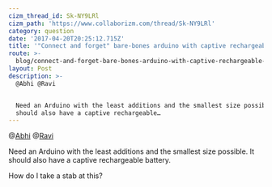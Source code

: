 ```yaml
---
cizm_thread_id: Sk-NY9LRl
cizm_path: 'https://www.collaborizm.com/thread/Sk-NY9LRl'
category: question
date: '2017-04-20T20:25:12.715Z'
title: '"Connect and forget" bare-bones arduino with captive rechargeable battery.'
route: >-
  blog/connect-and-forget-bare-bones-arduino-with-captive-rechargeable-battery.md
layout: Post
description: >-
  @Abhi @Ravi


  Need an Arduino with the least additions and the smallest size possible. It
  should also have a captive rechargeable…
---
```

@[Abhi](V1CArKtkW) @[Ravi](Hk970yNsx)

Need an Arduino with the least additions and the smallest size possible. It should also have a captive rechargeable battery.

How do I take a stab at this?
